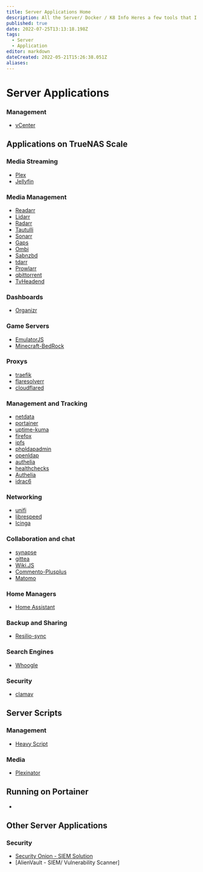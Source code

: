 ```yaml
---
title: Server Applications Home
description: All the Server/ Docker / K8 Info Heres a few tools that I utilize to make prepare my media collection for streaming High quility low bandwidth.
published: true
date: 2022-07-25T13:13:18.198Z
tags:
  - Server
  - Application
editor: markdown
dateCreated: 2022-05-21T15:26:38.051Z
aliases:
---
```

# Server Applications
### Management
- [vCenter](https://wiki.commsnet.org/en/Applications/Server_Applications/vcenter)

## Applications on TrueNAS Scale

### Media Streaming
- [Plex]()
- [Jellyfin](https://wiki.commsnet.org/en/Applications/Server_Applications/Jellyfin)

### Media Management
- [Readarr](https://wiki.commsnet.org/en/Applications/Server_Applications/Readarr)
- [Lidarr](https://wiki.commsnet.org/en/Applications/Server_Applications/Lidarr)
- [Radarr](https://wiki.commsnet.org/en/Applications/Server_Applications/Radarr)
- [Tautulli](https://wiki.commsnet.org/en/Applications/Server_Applications/Tautulli)
- [Sonarr](https://wiki.commsnet.org/en/Applications/Server_Applications/Sonarr)
- [Gaps](https://wiki.commsnet.org/en/Applications/Server_Applications/Gaps)
- [Ombi](https://wiki.commsnet.org/en/Applications/Server_Applications/Ombi)
- [Sabnzbd](https://wiki.commsnet.org/en/Applications/Server_Applications/Sabnzbd)
- [tdarr](https://wiki.commsnet.org/en/Applications/Server_Applications/Tdarr)
- [Prowlarr](https://wiki.commsnet.org/en/Applications/Server_Applications/Prowlarr)
- [qbittorrent](https://wiki.commsnet.org/en/Applications/Server_Applications/qbittorrent)
- [TvHeadend](https://wiki.commsnet.org/en/Applications/Server_Applications/TvHeadend)

### Dashboards
- [Organizr](https://wiki.commsnet.org/en/Applications/Server_Applications/Organizr)

### Game Servers
- [EmulatorJS](https://wiki.commsnet.org/en/Applications/Server_Applications/EmulatorJS)
- [Minecraft-BedRock](https://wiki.commsnet.org/en/Applications/Server_Applications/Minecraft-BedRock)

### Proxys
- [traefik](https://wiki.commsnet.org/en/Applications/Server_Applications/traefik)
- [flaresolverr](https://wiki.commsnet.org/en/Applications/Server_Applications/flaresolverr)
- [cloudflared](https://wiki.commsnet.org/en/Applications/Server_Applications/cloudflared)

### Management and Tracking
- [netdata](https://wiki.commsnet.org/en/Applications/Server_Applications/netdata)
- [portainer](https://wiki.commsnet.org/en/Applications/Server_Applications/portainer)
- [uptime-kuma](https://wiki.commsnet.org/en/Applications/Server_Applications/uptime-kuma)
- [firefox](https://wiki.commsnet.org/en/Applications/Server_Applications/firefox)
- [ipfs](https://wiki.commsnet.org/en/Applications/Server_Applications/ipfs)
- [phpldapadmin](https://wiki.commsnet.org/en/Applications/Server_Applications/phpldapadmin)
- [openldap](https://wiki.commsnet.org/en/Applications/Server_Applications/openldap)
- [authelia](https://wiki.commsnet.org/en/Applications/Server_Applications/Authelia)
- [healthchecks](https://wiki.commsnet.org/en/Applications/Server_Applications/healthchecks)
- [Authelia](https://wiki.commsnet.org/en/Server_Applications/Authelia)
- [idrac6]()

### Networking
- [unifi](https://wiki.commsnet.org/en/Applications/Server_Applications/unifi)
- [librespeed](https://wiki.commsnet.org/en/Applications/Server_Applications/librespeed)
- [Icinga](https://wiki.commsnet.org/en/Server_Applications/Icinga)

### Collaboration and chat
- [synapse](https://wiki.commsnet.org/en/Applications/Server_Applications/synapse)
- [gittea](https://wiki.commsnet.org/en/Applications/Server_Applications/gittea)
- [Wiki.JS](https://wiki.commsnet.org/en/Applications/Server_Applications/Wiki_JS)
- [Commento-Plusplus](https://wiki.commsnet.org/en/Applications/Server_Applications/Commento-Plusplus)
- [Matomo](https://wiki.commsnet.org/en/Applications/Server_Applications/Matomo)

### Home Managers
- [Home Assistant](https://wiki.commsnet.org/en/Server_Applications/Home_Assistant)

### Backup and Sharing
- [Resilio-sync](https://wiki.commsnet.org/en/Applications/Server_Applications/Resilio-Sync)

### Search Engines
- [Whoogle](https://wiki.commsnet.org/en/Applications/Server_Applications/Whoogle)

### Security
- [clamav](https://wiki.commsnet.org/en/Applications/Server_Applications/clamav)

## Server Scripts
### Management
- [Heavy Script]()

### Media
- [Plexinator](https://wiki.commsnet.org/en/Applications/Server_Applications/Plexinator)


## Running on Portainer
- 


## Other Server Applications
### Security
- [Security Onion - SIEM Solution](https://wiki.commsnet.org/en/Applications/Server_Applications/SecurityOnion)
- [AlienVault - SIEM/ Vulnerability Scanner]